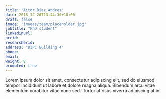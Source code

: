 ```yaml
---
title: "Aitor Diaz Andres"
date: 2018-12-20T13:44:30+10:00
draft: false
image: "images/team/placeholder.jpg"
jobtitle: "PhD student"
linkedinurl: 
orcid: 
researcherid:
address: "DIPC Building 4"
phone:
email:
weight: 8
promoted: true
---
```


Lorem ipsum dolor sit amet, consectetur adipiscing elit, sed do eiusmod tempor incididunt ut labore et dolore magna aliqua. Bibendum arcu vitae elementum curabitur vitae nunc sed. Tortor at risus viverra adipiscing at in.
